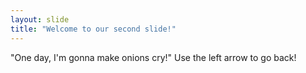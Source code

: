 ```yaml
---
layout: slide
title: "Welcome to our second slide!"
---
```

"One day, I'm gonna make onions cry!"
Use the left arrow to go back!
